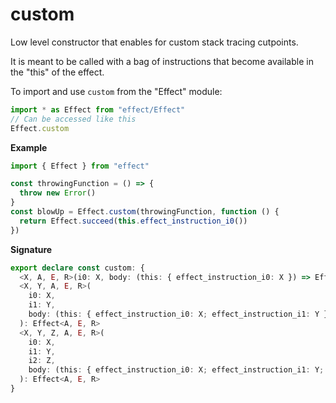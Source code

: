 # custom

Low level constructor that enables for custom stack tracing cutpoints.

It is meant to be called with a bag of instructions that become available in
the "this" of the effect.

To import and use `custom` from the "Effect" module:

```ts
import * as Effect from "effect/Effect"
// Can be accessed like this
Effect.custom
```

**Example**

```ts
import { Effect } from "effect"

const throwingFunction = () => {
  throw new Error()
}
const blowUp = Effect.custom(throwingFunction, function () {
  return Effect.succeed(this.effect_instruction_i0())
})
```

**Signature**

```ts
export declare const custom: {
  <X, A, E, R>(i0: X, body: (this: { effect_instruction_i0: X }) => Effect<A, E, R>): Effect<A, E, R>
  <X, Y, A, E, R>(
    i0: X,
    i1: Y,
    body: (this: { effect_instruction_i0: X; effect_instruction_i1: Y }) => Effect<A, E, R>
  ): Effect<A, E, R>
  <X, Y, Z, A, E, R>(
    i0: X,
    i1: Y,
    i2: Z,
    body: (this: { effect_instruction_i0: X; effect_instruction_i1: Y; effect_instruction_i2: Z }) => Effect<A, E, R>
  ): Effect<A, E, R>
}
```
